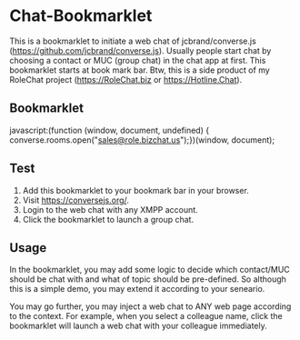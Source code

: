 # Chat-Bookmarklet
This is a bookmarklet to initiate a web chat of jcbrand/converse.js (https://github.com/jcbrand/converse.js). Usually people start chat by choosing a contact or MUC (group chat) in the chat app at first. This bookmarklet starts at book mark bar. Btw, this is a side product of my RoleChat project (https://RoleChat.biz or https://Hotline.Chat).

## Bookmarklet
javascript:(function (window, document, undefined) { converse.rooms.open("sales@role.bizchat.us");})(window, document);

## Test

1. Add this bookmarklet to your bookmark bar in your browser.
2. Visit https://conversejs.org/.
3. Login to the web chat with any XMPP account.
4. Click the bookmarklet to launch a group chat.

## Usage

In the bookmarklet, you may add some logic to decide which contact/MUC should be chat with and what of topic should be pre-defined. So although this is a simple demo, you may extend it according to your seneario.

You may go further, you may inject a web chat to ANY web page according to the context. For example, when you select a colleague name, click the bookmarklet will launch a web chat with your colleague immediately.
